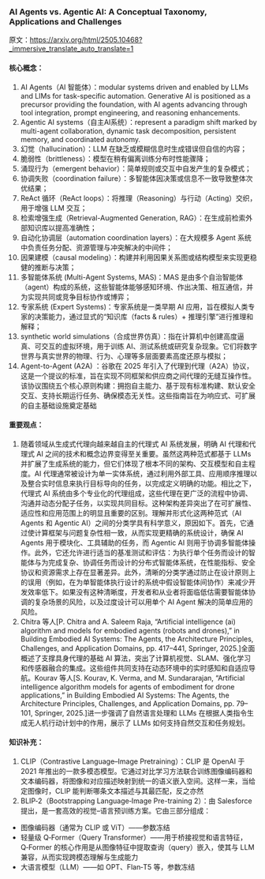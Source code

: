 ### AI Agents vs. Agentic AI: A Conceptual Taxonomy, Applications and Challenges
原文：https://arxiv.org/html/2505.10468?_immersive_translate_auto_translate=1

#### 核心概念：
1. AI Agents（AI 智能体）：modular systems driven and enabled by LLMs and LIMs for task-specific automation. Generative AI is positioned as a precursor providing the foundation, with AI agents advancing through tool integration, prompt engineering, and reasoning enhancements.
2. Agentic AI systems（自主AI系统）：represent a paradigm shift marked by multi-agent collaboration, dynamic task decomposition, persistent memory, and coordinated autonomy.
3. 幻觉（hallucination）：LLM 在缺乏或模糊信息时生成错误但自信的内容；
4. 脆弱性（brittleness）：模型在稍有偏离训练分布时性能骤降；
5. 涌现行为（emergent behavior）：简单规则或交互中自发产生的复杂模式；
6. 协调失败（coordination failure）：多智能体因决策或信息不一致导致整体次优结果；
7. ReAct 循环（ReAct loops）：将推理（Reasoning）与行动（Acting）交织，用于增强 LLM 交互；
8. 检索增强生成（Retrieval-Augmented Generation, RAG）：在生成前检索外部知识库以提高准确性；
9. 自动化协调层（automation coordination layers）：在大规模多 Agent 系统中负责任务分配、资源管理与冲突解决的中间件；
10. 因果建模（causal modeling）：构建并利用因果关系图或结构模型来实现更稳健的推断与决策；
11. 多智能体系统 (Multi-Agent Systems, MAS)：MAS 是由多个自治智能体（agent）构成的系统，这些智能体能够感知环境、作出决策、相互通信，并为实现共同或竞争目标协作或博弈；
12. 专家系统 (Expert Systems)：专家系统是一类早期 AI 应用，旨在模拟人类专家的决策能力，通过显式的“知识库（facts & rules）+ 推理引擎”进行推理和解释；
13. synthetic world simulations（合成世界仿真）：指在计算机中创建高度逼真、可交互的虚拟环境，用于训练 AI、测试系统或研究复杂现象。它们将数字世界与真实世界的物理、行为、心理等多层面要素高度还原与模拟；
14. Agent-to-Agent (A2A) ：谷歌在 2025 年引入了代理到代理（A2A）协议，这是一个提议的标准，旨在实现不同框架和供应商之间代理的无缝互操作性。该协议围绕五个核心原则构建：拥抱自主能力、基于现有标准构建、默认安全交互、支持长期运行任务、确保模态无关性。这些指南旨在为响应式、可扩展的自主基础设施奠定基础

#### 重要观点：
1. 随着领域从生成式代理向越来越自主的代理式 AI 系统发展，明确 AI 代理和代理式 AI 之间的技术和概念边界变得至关重要。虽然这两种范式都基于 LLMs 并扩展了生成系统的能力，但它们体现了根本不同的架构、交互模型和自主程度。AI 代理通常被设计为单一实体系统，通过利用外部工具、应用顺序推理以及整合实时信息来执行目标导向的任务，以完成定义明确的功能。相比之下，代理式 AI 系统由多个专业化的代理组成，这些代理在更广泛的流程中协调、沟通并动态分配子任务，以实现共同目标。这种架构差异突出了在可扩展性、适应性和应用范围上的明显且重要的区别。理解并形式化这两种范式（AI Agents 和 Agentic AI）之间的分类学具有科学意义，原因如下。首先，它通过使计算框架与问题复杂性相一致，从而实现更精确的系统设计，确保 AI Agents 用于模块化、工具辅助的任务，而 Agentic AI 则用于协调多智能体操作。此外，它还允许进行适当的基准测试和评估：为执行单个任务而设计的智能体与为完成复杂、协调任务而设计的分布式智能体系统，在性能指标、安全协议和资源需求上存在显著差异。此外，清晰的分类学通过防止在设计原则上的误用（例如，在为单智能体执行设计的系统中假设智能体间协作）来减少开发效率低下。如果没有这种清晰度，开发者和从业者将面临低估需要智能体协调的复杂场景的风险，以及过度设计可以用单个 AI Agent 解决的简单应用的风险。
2. Chitra 等人[P. Chitra and A. Saleem Raja, “Artificial intelligence (ai) algorithm and models for embodied agents (robots and drones),” in Building Embodied AI Systems: The Agents, the Architecture Principles, Challenges, and Application Domains, pp. 417–441, Springer, 2025.]全面概述了支撑具身代理的基础 AI 算法，突出了计算机视觉、SLAM、强化学习和传感器融合的集成。这些组件共同支持在动态环境中的实时感知和自适应导航。Kourav 等人[S. Kourav, K. Verma, and M. Sundararajan, “Artificial intelligence algorithm models for agents of embodiment for drone applications,” in Building Embodied AI Systems: The Agents, the Architecture Principles, Challenges, and Application Domains, pp. 79–101, Springer, 2025.]进一步强调了自然语言处理和 LLMs 在根据人类指令生成无人机行动计划中的作用，展示了 LLMs 如何支持自然交互和任务规划。


#### 知识补充：
1. CLIP（Contrastive Language–Image Pretraining）：CLIP 是 OpenAI 于 2021 年推出的一款多模态模型。它通过对比学习方法联合训练图像编码器和文本编码器，将图像和对应描述映射到统一的语义嵌入空间。这样一来，当给定图像时，CLIP 能判断哪条文本描述与其最匹配，反之亦然
2. BLIP‑2（Bootstrapping Language‑Image Pre-training 2）：由 Salesforce 提出，是一套高效的视觉–语言预训练方案。它由三部分组成：
- 图像编码器（通常为 CLIP 或 ViT）——参数冻结
- 轻量级 Q‑Former（Query Transformer）——用于桥接视觉和语言特征，Q‑Former 的核心作用是从图像特征中提取查询（query）嵌入，使其与 LLM 兼容，从而实现跨模态理解与生成能力 
- 大语言模型（LLM）——如 OPT、Flan‑T5 等，参数冻结
